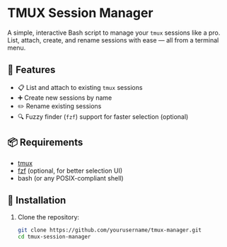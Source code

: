 # TMUX Session Manager

A simple, interactive Bash script to manage your `tmux` sessions like a pro.  
List, attach, create, and rename sessions with ease — all from a terminal menu.

## 🧰 Features

- 📋 List and attach to existing `tmux` sessions
- ➕ Create new sessions by name
- ✏️ Rename existing sessions
- 🔍 Fuzzy finder (`fzf`) support for faster selection (optional)

## 📦 Requirements

- [tmux](https://github.com/tmux/tmux)
- [fzf](https://github.com/junegunn/fzf) (optional, for better selection UI)
- bash (or any POSIX-compliant shell)

## 🚀 Installation

1. Clone the repository:
   ```bash
   git clone https://github.com/yourusername/tmux-manager.git
   cd tmux-session-manager
